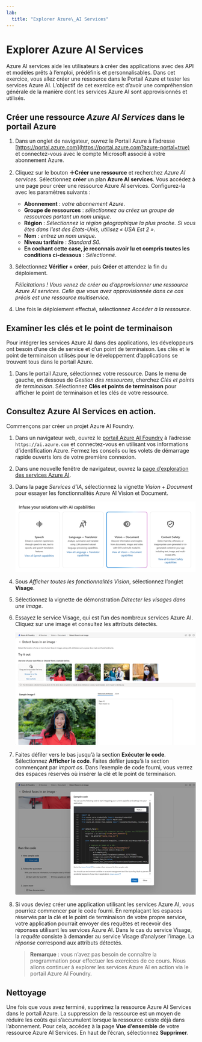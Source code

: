 ```yaml
---
lab:
  title: "Explorer Azure\_AI Services"
---
```


# Explorer Azure AI Services

Azure AI services aide les utilisateurs à créer des applications avec des API et modèles prêts à l’emploi, prédéfinis et personnalisables. Dans cet exercice, vous allez créer une ressource dans le Portail Azure et tester les services Azure AI. L’objectif de cet exercice est d’avoir une compréhension générale de la manière dont les services Azure AI sont approvisionnés et utilisés.

## Créer une ressource *Azure AI Services* dans le portail Azure

1. Dans un onglet de navigateur, ouvrez le Portail Azure à l’adresse [https://portal.azure.com](https://portal.azure.com?azure-portal=true) et connectez-vous avec le compte Microsoft associé à votre abonnement Azure.

1. Cliquez sur le bouton **&#65291;Créer une ressource** et recherchez *Azure AI services*. Sélectionnez **créer** un plan **Azure AI services**. Vous accédez à une page pour créer une ressource Azure AI services. Configurez-la avec les paramètres suivants :
    - **Abonnement** : *votre abonnement Azure*.
    - **Groupe de ressources** : *sélectionnez ou créez un groupe de ressources portant un nom unique*.
    - **Région** : *Sélectionnez la région géographique la plus proche. Si vous êtes dans l’est des États-Unis, utilisez « USA Est 2 »*.
    - **Nom** : *entrez un nom unique.*
    - **Niveau tarifaire** : *Standard S0.*
    - **En cochant cette case, je reconnais avoir lu et compris toutes les conditions ci-dessous** : *Sélectionné*.

1. Sélectionnez **Vérifier + créer**, puis **Créer** et attendez la fin du déploiement.

    *Félicitations ! Vous venez de créer ou d’approvisionner une ressource Azure AI services. Celle que vous avez approvisionnée dans ce cas précis est une ressource multiservice.*

1. Une fois le déploiement effectué, sélectionnez *Accéder à la ressource*. 

## Examiner les clés et le point de terminaison

Pour intégrer les services Azure AI dans des applications, les développeurs ont besoin d’une clé de service et d’un point de terminaison. Les clés et le point de terminaison utilisés pour le développement d’applications se trouvent tous dans le portail Azure. 

1. Dans le portail Azure, sélectionnez votre ressource. Dans le menu de gauche, en dessous de *Gestion des ressources*, cherchez *Clés et points de terminaison*. Sélectionnez **Clés et points de terminaison** pour afficher le point de terminaison et les clés de votre ressource. 

## Consultez Azure AI Services en action.

Commençons par créer un projet Azure AI Foundry.

1. Dans un navigateur web, ouvrez le [portail Azure AI Foundry](https://ai.azure.com) à l’adresse `https://ai.azure.com` et connectez-vous en utilisant vos informations d’identification Azure. Fermez les conseils ou les volets de démarrage rapide ouverts lors de votre première connexion.
 
1. Dans une nouvelle fenêtre de navigateur, ouvrez la [page d’exploration des services Azure AI](https://ai.azure.com/explore/aiservices).

1. Dans la page *Services d’IA*, sélectionnez la vignette *Vision + Document* pour essayer les fonctionnalités Azure AI Vision et Document.

    ![Capture d’écran de la vignette Vision et Document sélectionnée dans la page Services d’IA.](./media/vision-document-tile.png)

1. Sous *Afficher toutes les fonctionnalités Vision*, sélectionnez l’onglet **Visage**. 

1. Sélectionnez la vignette de démonstration *Détecter les visages dans une image*. 

1. Essayez le service Visage, qui est l’un des nombreux services Azure AI. Cliquez sur une image et consultez les attributs détectés. 

    ![Capture d’écran de la démonstration de détection de visages dans le portail Azure AI Foundry.](./media/detect-faces-demo.png)

1. Faites défiler vers le bas jusqu’à la section **Exécuter le code**. Sélectionnez **Afficher le code**. Faites défiler jusqu’à la section commençant par *import os*. Dans l’exemple de code fourni, vous verrez des espaces réservés où insérer la clé et le point de terminaison.

    ![Capture d’écran de l’écran Afficher le code affichant les espaces réservés pour la clé et le point de terminaison.](./media/view-code-example.png) 

1. Si vous deviez créer une application utilisant les services Azure AI, vous pourriez commencer par le code fourni. En remplaçant les espaces réservés par la clé et le point de terminaison de votre propre service, votre application pourrait envoyer des requêtes et recevoir des réponses utilisant les services Azure AI. Dans le cas du service Visage, la *requête* consiste à demander au service Visage d’analyser l’image. La *réponse* correspond aux attributs détectés. 

    >**Remarque** : vous n’avez pas besoin de connaître la programmation pour effectuer les exercices de ce cours. Nous allons continuer à explorer les services Azure AI en action via le portail Azure AI Foundry.  
 
## Nettoyage 

Une fois que vous avez terminé, supprimez la ressource Azure AI Services dans le portail Azure. La suppression de la ressource est un moyen de réduire les coûts qui s’accumulent lorsque la ressource existe déjà dans l’abonnement. Pour cela, accédez à la page **Vue d’ensemble** de votre ressource Azure AI Services. En haut de l’écran, sélectionnez **Supprimer**.

